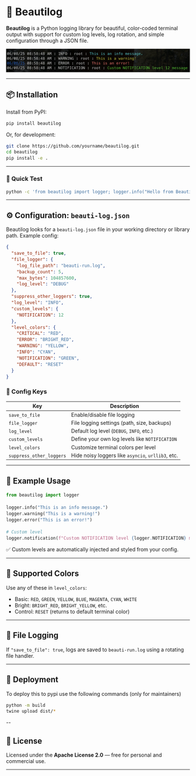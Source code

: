 # 🌟 Beautilog

**Beautilog** is a Python logging library for beautiful, color-coded terminal output with support for custom log levels, log rotation, and simple configuration through a JSON file.

![Example output](example.png)

---

## 📦 Installation

Install from PyPI:

```bash
pip install beautilog
```

Or, for development:

```bash
git clone https://github.com/yourname/beautilog.git
cd beautilog
pip install -e .
```

---

### 🧪 Quick Test

```bash
python -c 'from beautilog import logger; logger.info("Hello from Beautilog!")'
```

---

## ⚙️ Configuration: `beauti-log.json`

Beautilog looks for a `beauti-log.json` file in your working directory or library path. Example config:

```json
{
  "save_to_file": true,
  "file_logger": {
    "log_file_path": "beauti-run.log",
    "backup_count": 5,
    "max_bytes": 104857600,
    "log_level": "DEBUG"
  },
  "suppress_other_loggers": true,
  "log_level": "INFO",
  "custom_levels": {
    "NOTIFICATION": 12
  },
  "level_colors": {
    "CRITICAL": "RED",
    "ERROR": "BRIGHT_RED",
    "WARNING": "YELLOW",
    "INFO": "CYAN",
    "NOTIFICATION": "GREEN",
    "DEFAULT": "RESET"
  }
}
```

### 🔧 Config Keys

| Key                      | Description                                        |
| ------------------------ | -------------------------------------------------- |
| `save_to_file`           | Enable/disable file logging                        |
| `file_logger`            | File logging settings (path, size, backups)        |
| `log_level`              | Default log level (`DEBUG`, `INFO`, etc.)          |
| `custom_levels`          | Define your own log levels like `NOTIFICATION`     |
| `level_colors`           | Customize terminal colors per level                |
| `suppress_other_loggers` | Hide noisy loggers like `asyncio`, `urllib3`, etc. |

---

## 🚀 Example Usage

```python
from beautilog import logger

logger.info("This is an info message.")
logger.warning("This is a warning!")
logger.error("This is an error!")

# Custom level
logger.notification(f"Custom NOTIFICATION level {logger.NOTIFICATION} message")
```

✅ Custom levels are automatically injected and styled from your config.

---

## 🎨 Supported Colors

Use any of these in `level_colors`:

* Basic: `RED`, `GREEN`, `YELLOW`, `BLUE`, `MAGENTA`, `CYAN`, `WHITE`
* Bright: `BRIGHT_RED`, `BRIGHT_YELLOW`, etc.
* Control: `RESET` (returns to default terminal color)

---

## 📂 File Logging

If `"save_to_file": true`, logs are saved to `beauti-run.log` using a rotating file handler.


---

## 🚚 Deployment

To deploy this to pypi use the following commands (only for maintainers)
```bash
python -m build
twine upload dist/*
```

--


## 📜 License

Licensed under the **Apache License 2.0** — free for personal and commercial use.

---